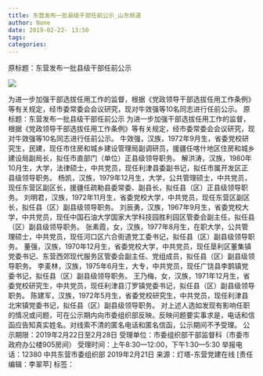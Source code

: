 ```yaml
---
title: 东营发布一批县级干部任前公示_山东频道
author: None
date: 2019-02-22- 13:50
tags: 
categories: 
---
```

原标题：东营发布一批县级干部任前公示
<!-- more -->
                
<img align="center" border="0" src="http://p2.ifengimg.com/a/2016/0810/204c433878d5cf9size1_w16_h16.png" />
                
            
为进一步加强干部选拔任用工作的监督，根据《党政领导干部选拔任用工作条例》等有关规定，经市委常委会会议研究，现对牛效强等10名同志进行任前公示。
原标题：东营发布一批县级干部任前公示
为进一步加强干部选拔任用工作的监督，根据《党政领导干部选拔任用工作条例》等有关规定，经市委常委会会议研究，现对牛效强等10名同志进行任前公示。
牛效强，汉族，1972年9月生，省委党校研究生，民建，现任市住房和城乡建设管理局副调研员，援疆任喀什地区住房和城乡建设局副局长，拟任市直部门（单位）正县级领导职务。
解洪涛，汉族，1980年10月生，大学，法律硕士，中共党员，现任利津县委副书记，拟任市属开发区正县级领导职务。
杨凯，汉族，1979年12月生，大学，公共管理硕士，中共党员，现任东营区副区长，援疆任疏勒县委常委、副县长，拟任县（区）正县级领导职务。
刘明君，汉族，1972年11月生，省委党校大学，中共党员，现任东营区副区长，拟任县（区）副县级领导职务。
刘辰勇，汉族，1967年9月生，省委党校大学，中共党员，现任中国石油大学国家大学科技园胜利园区管委会副主任，拟任县（区）副县级领导职务。
张素霞，女，汉族，1977年8月生，在职大学，公共管理硕士，中共党员，现任河口区六合街道党工委书记，拟任县（区）副县级领导职务。
董强，汉族，1970年12月生，省委党校大学，中共党员，现任垦利区董集镇党委书记、东营西郊现代服务区管委会副主任、党组成员，拟任县（区）副县级领导职务。
李麦林，汉族，1975年6月生，大专，中共党员，现任广饶县李鹊镇党委书记，拟任县（区）副县级领导职务。
王乃梅，女，汉族，1971年12月生，省委党校研究生，中共党员，现任利津县汀罗镇党委书记，拟任县（区）副县级领导职务。
陈建军，汉族，1972年5月生，省委党校研究生，中共党员，现任利津县北宋镇党委书记，拟任县（区）副县级领导职务。
对上述人选如发现有影响任职的情况或问题，可在公示期内向市委组织部反映。反映问题要实事求是，电话和信函应告知真实姓名。对线索不清的匿名电话和匿名信函，公示期间不予受理。
公示期限：2019年2月22日至2月28日
受理单位：市委组织部干部监督科（市委市政府办公楼905房间）
受理时间：上午8:30—12:00，下午1:30—5:30
举报电话：12380
中共东营市委组织部
2019年2月21日
来源：灯塔-东营党建在线
[责任编辑：李翠苹]
标签：
 
             
